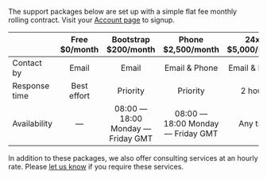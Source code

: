 

The support packages below are set up with a simple flat fee monthly rolling contract. Visit your [Account page](https://app.cloud66.com/support) to signup.



| 			  | Free $0/month    | Bootstrap $200/month  | Phone $2,500/month |24x7 $5,000/month |
| ------------- |:-------------:| :-----:| :------------------:|:----------------:|
| Contact by	     | Email | Email |Email & Phone	| Email & Phone	|
| Response time	    | Best effort      |  Priority |Priority | 2 hours|
| Availability	 | —      |    08:00 — 18:00 Monday — Friday GMT | 08:00 — 18:00 Monday — Friday GMT | Any time |


In addition to these packages, we also offer consulting services at an hourly rate. Please [let us know](mailto:hello@cloud66.com) if you require these services.
